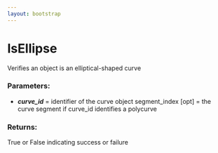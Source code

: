 ```yaml
---
layout: bootstrap
---
```


# IsEllipse

Verifies an object is an elliptical-shaped curve
        

### Parameters:

- ***curve_id*** = identifier of the curve object
segment_index [opt] = the curve segment if curve_id identifies a polycurve
        

### Returns:


True or False indicating success or failure
        
